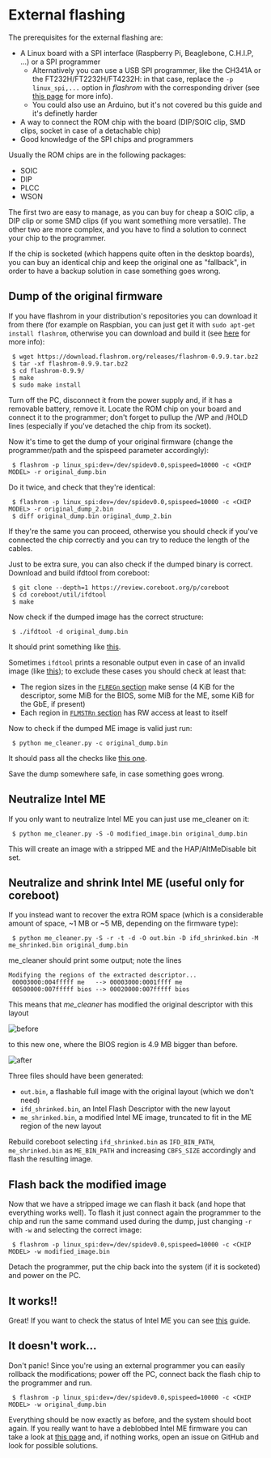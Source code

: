 # External flashing

The prerequisites for the external flashing are:
 * A Linux board with a SPI interface (Raspberry Pi, Beaglebone, C.H.I.P, ...) or a SPI programmer
   * Alternatively you can use a USB SPI programmer, like the CH341A or the FT232H/FT2232H/FT4232H: in that case, replace the `-p linux_spi,...` option in _flashrom_ with the corresponding driver (see [this page](https://www.flashrom.org/Supported_hardware#USB_Devices) for more info).
   * You could also use an Arduino, but it's not covered bu this guide and it's definetly harder
 * A way to connect the ROM chip with the board (DIP/SOIC clip, SMD clips, socket in case of a detachable chip)
 * Good knowledge of the SPI chips and programmers

Usually the ROM chips are in the following packages:
 * SOIC
 * DIP
 * PLCC
 * WSON

The first two are easy to manage, as you can buy for cheap a SOIC clip, a DIP clip or some SMD clips (if you want something more versatile). The other two are more complex, and you have to find a solution to connect your chip to the programmer.

If the chip is socketed (which happens quite often in the desktop boards), you can buy an identical chip and keep the original one as "fallback", in order to have a backup solution in case something goes wrong.

## Dump of the original firmware

If you have flashrom in your distribution's repositories you can download it from there (for example on Raspbian, you can just get it with `sudo apt-get install flashrom`, otherwise you can download and build it (see [here](https://www.flashrom.org/Downloads) for more info):

     $ wget https://download.flashrom.org/releases/flashrom-0.9.9.tar.bz2
     $ tar -xf flashrom-0.9.9.tar.bz2
     $ cd flashrom-0.9.9/
     $ make
     $ sudo make install

Turn off the PC, disconnect it from the power supply and, if it has a removable battery, remove it. Locate the ROM chip on your board and connect it to the programmer; don't forget to pullup the /WP and /HOLD lines (especially if you've detached the chip from its socket).

Now it's time to get the dump of your original firmware (change the programmer/path and the spispeed parameter accordingly):

     $ flashrom -p linux_spi:dev=/dev/spidev0.0,spispeed=10000 -c <CHIP MODEL> -r original_dump.bin

Do it twice, and check that they're identical:

     $ flashrom -p linux_spi:dev=/dev/spidev0.0,spispeed=10000 -c <CHIP MODEL> -r original_dump_2.bin
     $ diff original_dump.bin original_dump_2.bin

If they're the same you can proceed, otherwise you should check if you've connected the chip correctly and you can try to reduce the length of the cables.

Just to be extra sure, you can also check if the dumped binary is correct. Download and build ifdtool from coreboot:

     $ git clone --depth=1 https://review.coreboot.org/p/coreboot
     $ cd coreboot/util/ifdtool
     $ make

Now check if the dumped image has the correct structure:

     $ ./ifdtool -d original_dump.bin

It should print something like [this](https://gist.github.com/corna/66322fb938dedd93d2aaa1d59b27341d).

Sometimes `ifdtool` prints a resonable output even in case of an invalid image (like [this](https://gist.github.com/corna/e7d08c23049a325ef3222ac765d1c5cf)); to exclude these cases you should check at least that:
 * The region sizes in the [`FLREGn` section](https://gist.github.com/corna/66322fb938dedd93d2aaa1d59b27341d#file-gistfile1-txt-L147-L157) make sense (4 KiB for the descriptor, some MiB for the BIOS, some MiB for the ME, some KiB for the GbE, if present)
 * Each region in [`FLMSTRn` section](https://gist.github.com/corna/66322fb938dedd93d2aaa1d59b27341d#file-gistfile1-txt-L197-L235) has RW access at least to itself

Now to check if the dumped ME image is valid just run:

     $ python me_cleaner.py -c original_dump.bin

It should pass all the checks like [this one](https://gist.github.com/corna/92df16e65248c63a258fdbdac5cb0923).

Save the dump somewhere safe, in case something goes wrong.

## Neutralize Intel ME

If you only want to neutralize Intel ME you can just use me_cleaner on it:

     $ python me_cleaner.py -S -O modified_image.bin original_dump.bin

This will create an image with a stripped ME and the HAP/AltMeDisable bit set.

## Neutralize and shrink Intel ME (useful only for coreboot)

If you instead want to recover the extra ROM space (which is a considerable amount of space, ~1 MB or ~5 MB, depending on the firmware type):

     $ python me_cleaner.py -S -r -t -d -O out.bin -D ifd_shrinked.bin -M me_shrinked.bin original_dump.bin

me_cleaner should print some output; note the lines

```
Modifying the regions of the extracted descriptor...
 00003000:004fffff me   --> 00003000:0001ffff me
 00500000:007fffff bios --> 00020000:007fffff bios
```

This means that _me_cleaner_ has modified the original descriptor with this layout

![before](http://oi65.tinypic.com/10rn12d.jpg)

to this new one, where the BIOS region is 4.9 MB bigger than before.

![after](http://oi67.tinypic.com/2nkrkoi.jpg)

Three files should have been generated:
 * `out.bin`, a flashable full image with the original layout (which we don't need)
 * `ifd_shrinked.bin`, an Intel Flash Descriptor with the new layout
 * `me_shrinked.bin`, a modified Intel ME image, truncated to fit in the ME region of the new layout

Rebuild coreboot selecting `ifd_shrinked.bin` as `IFD_BIN_PATH`, `me_shrinked.bin` as `ME_BIN_PATH` and increasing `CBFS_SIZE` accordingly and flash the resulting image.

## Flash back the modified image

Now that we have a stripped image we can flash it back (and hope that everything works well). To flash it just connect again the programmer to the chip and run the same command used during the dump, just changing `-r` with `-w` and selecting the correct image:

     $ flashrom -p linux_spi:dev=/dev/spidev0.0,spispeed=10000 -c <CHIP MODEL> -w modified_image.bin

Detach the programmer, put the chip back into the system (if it is socketed) and power on the PC.

## It works!!

Great! If you want to check the status of Intel ME you can see [this](https://github.com/corna/me_cleaner/wiki/Get-the-status-of-Intel-ME) guide.

## It doesn't work...

Don't panic! Since you're using an external programmer you can easily rollback the modifications; power off the PC, connect back the flash chip to the programmer and run.

     $ flashrom -p linux_spi:dev=/dev/spidev0.0,spispeed=10000 -c <CHIP MODEL> -w original_dump.bin

Everything should be now exactly as before, and the system should boot again. If you really want to have a deblobbed Intel ME firmware you can take a look at [this page](https://github.com/corna/me_cleaner/wiki/HAP-AltMeDisable-bit) and, if nothing works, open an issue on GitHub and look for possible solutions.